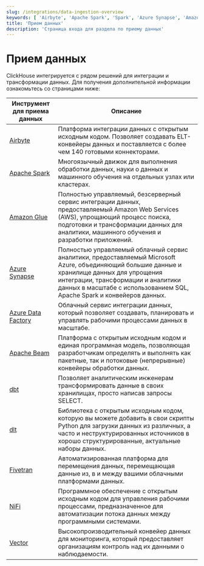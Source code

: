 ```yaml
---
slug: /integrations/data-ingestion-overview
keywords: [ 'Airbyte', 'Apache Spark', 'Spark', 'Azure Synapse', 'Amazon Glue', 'Apache Beam', 'dbt', 'Fivetran', 'NiFi', 'dlt', 'Vector' ]
title: 'Прием данных'
description: 'Страница входа для раздела по приему данных'
---
```



# Прием данных

ClickHouse интегрируется с рядом решений для интеграции и трансформации данных. Для получения дополнительной информации ознакомьтесь со страницами ниже:

| Инструмент для приема данных                                      | Описание                                                                                                                                                                                                                           |
|------------------------------------------------------------------|---------------------------------------------------------------------------------------------------------------------------------------------------------------------------------------------------------------------------------------|
| [Airbyte](/integrations/airbyte)                                 | Платформа интеграции данных с открытым исходным кодом. Позволяет создавать ELT-конвейеры данных и поставляется с более чем 140 готовыми коннекторами.                                                                                   |
| [Apache Spark](/integrations/apache-spark)                       | Многоязычный движок для выполнения обработки данных, науки о данных и машинного обучения на отдельных узлах или кластерах.                                                                                                        |
| [Amazon Glue](/integrations/glue)                                | Полностью управляемый, безсерверный сервис интеграции данных, предоставляемый Amazon Web Services (AWS), упрощающий процесс поиска, подготовки и трансформации данных для аналитики, машинного обучения и разработки приложений.     |
| [Azure Synapse](/integrations/azure-synapse)                     | Полностью управляемый облачный сервис аналитики, предоставляемый Microsoft Azure, объединяющий большие данные и хранилище данных для упрощения интеграции, трансформации и аналитики данных в масштабе с использованием SQL, Apache Spark и конвейеров данных. |
| [Azure Data Factory](/integrations/azure-data-factory)           | Облачный сервис интеграции данных, который позволяет создавать, планировать и управлять рабочими процессами данных в масштабе. |
| [Apache Beam](/integrations/apache-beam)                         | Платформа с открытым исходным кодом и единая программная модель, позволяющая разработчикам определять и выполнять как пакетные, так и потоковые (непрерывные) конвейеры обработки данных.                                                                                 |
| [dbt](/integrations/dbt)                                         | Позволяет аналитическим инженерам трансформировать данные в своих хранилищах, просто написав запросы SELECT.                                                                                                                                |
| [dlt](/integrations/data-ingestion/etl-tools/dlt-and-clickhouse) | Библиотека с открытым исходным кодом, которую вы можете добавить в свои скрипты Python для загрузки данных из различных, а часто и неструктурированных источников в хорошо структурированные, актуальные наборы данных.                                                                            |
| [Fivetran](/integrations/fivetran)                               | Автоматизированная платформа для перемещения данных, перемещающая данные из, в и между вашими облачными платформами данных.                                                                                                                                    |
| [NiFi](/integrations/nifi)                                       | Программное обеспечение с открытым исходным кодом для управления рабочими процессами, предназначенное для автоматизации потока данных между программными системами.                                                                                                                                  |
| [Vector](/integrations/vector)                                   | Высокопроизводительный конвейер данных для мониторинга, который предоставляет организациям контроль над их данными о наблюдаемости.                                                                                                                        |
